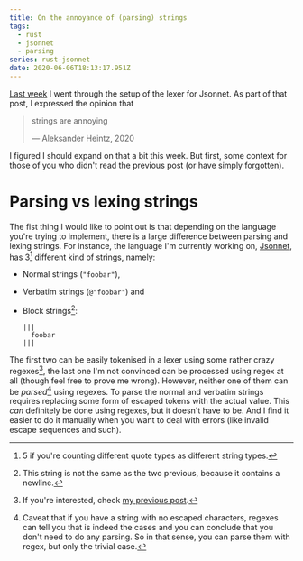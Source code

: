 ```yaml
---
title: On the annoyance of (parsing) strings
tags:
  - rust
  - jsonnet
  - parsing
series: rust-jsonnet
date: 2020-06-06T18:13:17.951Z
---
```

[Last week][pt-1] I went through the setup of the lexer for Jsonnet. As part of that post, I expressed the opinion that

> strings are annoying
>
> — Aleksander Heintz, 2020

I figured I should expand on that a bit this week. But first, some context for those of you who didn't read the previous post (or have simply forgotten).

# Parsing vs lexing strings

The fist thing I would like to point out is that depending on the language you're trying to implement, there is a large difference between parsing and lexing strings. For instance, the language I'm currently working on, [Jsonnet][jsonnet], has 3[^1] different kind of strings, namely:

* Normal strings (`"foobar"`),

* Verbatim strings (`@"foobar"`) and

* Block strings[^2]:

  ```jsonnet
  |||
    foobar
  |||
  ```

The first two can be easily tokenised in a lexer using some rather crazy regexes[^3], the last one I'm not convinced can be processed using regex at all (though feel free to prove me wrong). However, neither one of them can be *parsed*[^4] using regexes. To parse the normal and verbatim strings requires replacing some form of escaped tokens with the actual value. This *can* definitely be done using regexes, but it doesn't have to be. And I find it easier to do it manually when you want to deal with errors (like invalid escape sequences and such).

[^1]: 5 if you're counting different quote types as different string types.
[^2]: This string is not the same as the two previous, because it contains a newline.
[^3]: If you're interested, check [my previous post][pt-1].
[^4]: Caveat that if you have a string with no escaped characters, regexes can tell you that is indeed the cases and you can conclude that you don't need to do any parsing. So in that sense, you can parse them with regex, but only the trivial case.

[pt-1]: https://alxandr.me/2020/05/31/rust-jsonnet-lexer	"Rust Jsonnet: Lexer"
[jsonnet]: https://jsonnet.org/ "The Jsonnet language"